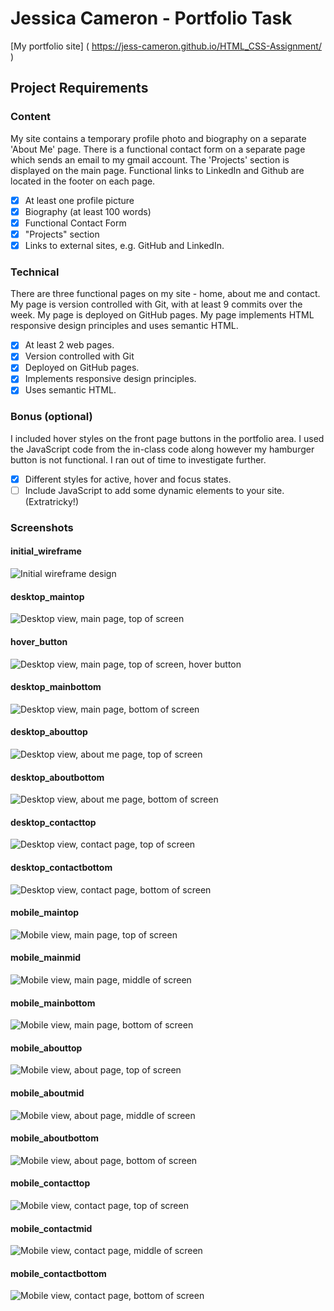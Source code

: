 # Jessica Cameron - Portfolio Task

[My portfolio site] ( https://jess-cameron.github.io/HTML_CSS-Assignment/ )

## Project Requirements

### Content
My site contains a temporary profile photo and biography on a separate 'About Me' page. There is a functional contact form on a separate page which sends an email to my gmail account. The 'Projects' section is displayed on the main page. Functional links to LinkedIn and Github are located in the footer on each page.
- [x] At least one profile picture
- [x] Biography (at least 100 words)
- [x] Functional Contact Form
- [x] "Projects" section
- [x] Links to external sites, e.g. GitHub and LinkedIn.

### Technical
There are three functional pages on my site - home, about me and contact. My page is version controlled with Git, with at least 9 commits over the week. My page is deployed on GitHub pages. My page implements HTML responsive design principles and uses semantic HTML.
- [x] At least 2 web pages.
- [x] Version controlled with Git
- [x] Deployed on GitHub pages.
- [x] Implements responsive design principles.
- [x] Uses semantic HTML.

### Bonus (optional)
I included hover styles on the front page buttons in the portfolio area. I used the JavaScript code from the in-class code along however my hamburger button is not functional. I ran out of time to investigate further.
- [x] Different styles for active, hover and focus states.
- [ ] Include JavaScript to add some dynamic elements to your site. (Extratricky!)

### Screenshots

#### initial_wireframe

![Initial wireframe design ](screenshots/initial_wireframe.png )

#### desktop_maintop

![Desktop view, main page, top of screen](screenshots/desktop_maintop.png )

#### hover_button

![Desktop view, main page, top of screen, hover button](screenshots/hover_button.png)

#### desktop_mainbottom

![Desktop view, main page, bottom of screen](screenshots/desktop_mainbottom.png)

#### desktop_abouttop

![Desktop view, about me page, top of screen](screenshots/desktop_abouttop.png)

#### desktop_aboutbottom

![Desktop view, about me page, bottom of screen](screenshots/desktop_aboutbottom.png)

#### desktop_contacttop

![Desktop view, contact page, top of screen](screenshots/desktop_contacttop.png)

#### desktop_contactbottom

![Desktop view, contact page, bottom of screen](screenshots/desktop_contactbottom.png)

#### mobile_maintop

![Mobile view, main page, top of screen](screenshots/mobile_maintop.png)

#### mobile_mainmid

![ Mobile view, main page, middle of screen](screenshots/mobile_mainmid.png)

#### mobile_mainbottom

![ Mobile view, main page, bottom of screen ](screenshots/mobile_mainbottom.png)

#### mobile_abouttop

![ Mobile view, about page, top of screen ](screenshots/mobile_abouttop.png)

####  mobile_aboutmid

![ Mobile view, about page, middle of screen ]( screenshots/mobile_aboutmid.png )

#### mobile_aboutbottom

![ Mobile view, about page, bottom of screen ]( screenshots/mobile_aboutbottom.png )

#### mobile_contacttop 

![ Mobile view, contact page, top of screen ]( screenshots/mobile_contacttop.png )

#### mobile_contactmid

![ Mobile view, contact page, middle of screen ]( screenshots/mobile_contactmid.png  )

#### mobile_contactbottom

![ Mobile view, contact page, bottom of screen ]( screenshots/mobile_contactbottom.png )

